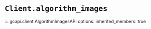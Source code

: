 # `Client.algorithm_images`

::: gcapi.client.AlgorithmImagesAPI
    options:
        inherited_members: true
